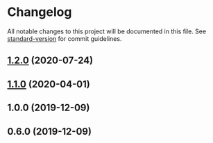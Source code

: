 # Changelog

All notable changes to this project will be documented in this file. See [standard-version](https://github.com/conventional-changelog/standard-version) for commit guidelines.

## [1.2.0](https://github.com/mitevpi/vuetify-component-lib-template/compare/v1.1.0...v1.2.0) (2020-07-24)

## [1.1.0](https://github.com/mitevpi/vuetify-component-lib-template/compare/v1.0.0...v1.1.0) (2020-04-01)

## 1.0.0 (2019-12-09)

## 0.6.0 (2019-12-09)
